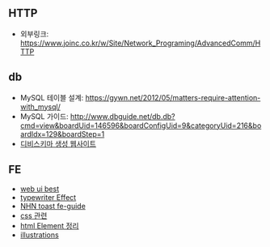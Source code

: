 ## HTTP
* 외부링크: <https://www.joinc.co.kr/w/Site/Network_Programing/AdvancedComm/HTTP>

## db
* MySQL 테이블 설계: https://gywn.net/2012/05/matters-require-attention-with_mysql/
* MySQL 가이드: http://www.dbguide.net/db.db?cmd=view&boardUid=146596&boardConfigUid=9&categoryUid=216&boardIdx=129&boardStep=1
* [디비스키마 생성 웹사이트](https://www.erdcloud.com/)

## FE
* [web ui best](https://www.awwwards.com/)
* [typewriter Effect](https://css-tricks.com/snippets/css/typewriter-effect/)
* [NHN toast fe-guide](https://ui.toast.com/fe-guide)
* [css 관련](https://css-tricks.com/)
* [html Element 정리](https://developer.mozilla.org/ko/docs/Web/HTML/Element)
* [illustrations](https://undraw.co/illustrations)

